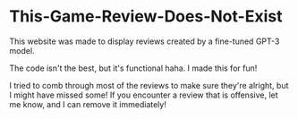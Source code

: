 # This-Game-Review-Does-Not-Exist
This website was made to display reviews created by a fine-tuned GPT-3 model.

The code isn't the best, but it's functional haha. I made this for fun!

I tried to comb through most of the reviews to make sure they're alright, but I might have missed some! If you encounter a review that is offensive, let me know, and I can remove it immediately!
